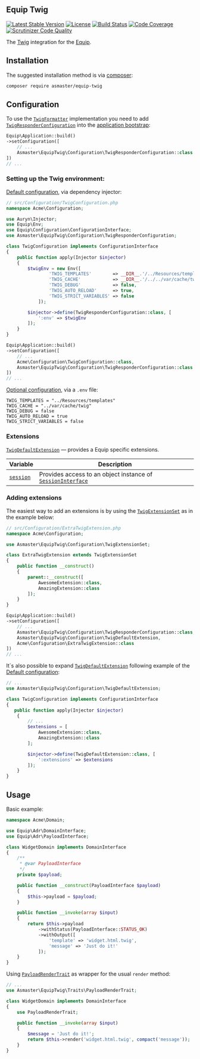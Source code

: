 ## Equip Twig

[![Latest Stable Version](https://poser.pugx.org/asmaster/equip-twig/v/stable)](https://packagist.org/packages/asmaster/equip-twig)
[![License](https://img.shields.io/packagist/l/asmaster/equip-twig.svg)](https://github.com/AlexMasterov/equip-twig/blob/master/LICENSE)
[![Build Status](https://travis-ci.org/AlexMasterov/equip-twig.svg)](https://travis-ci.org/AlexMasterov/equip-twig)
[![Code Coverage](https://scrutinizer-ci.com/g/AlexMasterov/equip-twig/badges/coverage.png?b=master)](https://scrutinizer-ci.com/g/AlexMasterov/equip-twig/?branch=master)
[![Scrutinizer Code Quality](https://scrutinizer-ci.com/g/AlexMasterov/equip-twig/badges/quality-score.png?b=master)](https://scrutinizer-ci.com/g/AlexMasterov/equip-twig/?branch=master)

The [Twig](http://twig.sensiolabs.org/) integration for the [Equip](http://equip.github.io/).

## Installation

The suggested installation method is via [composer](https://getcomposer.org/):

```sh
composer require asmaster/equip-twig
```

## Configuration
To use the [`TwigFormatter`](https://github.com/AlexMasterov/equip-twig/blob/master/src/TwigFormatter.php) implementation you need to add [`TwigResponderConfiguration`](https://github.com/AlexMasterov/equip-twig/blob/master/src/Configuration/TwigResponderConfiguration.php) into the [application bootstrap](https://equipframework.readthedocs.org/en/latest/#bootstrap):
```php
Equip\Application::build()
->setConfiguration([
    // ...
    Asmaster\EquipTwig\Configuration\TwigResponderConfiguration::class
])
// ...
```
### Setting up the Twig environment:
[Default configuration](https://github.com/equip/framework/blob/master/docs/index.md#dependency-injection-container), via dependency injector:
```php
// src/Configuration/TwigConfiguration.php
namespace Acme\Configuration;

use Auryn\Injector;
use Equip\Env;
use Equip\Configuration\ConfigurationInterface;
use Asmaster\EquipTwig\Configuration\TwigResponderConfiguration;

class TwigConfiguration implements ConfigurationInterface
{
    public function apply(Injector $injector)
    {
        $twigEnv = new Env([
                'TWIG_TEMPLATES'        => __DIR__.'/../Resources/templates',
                'TWIG_CACHE'            => __DIR__.'/../../var/cache/twig',
                'TWIG_DEBUG'            => false,
                'TWIG_AUTO_RELOAD'      => true,
                'TWIG_STRICT_VARIABLES' => false
            ]);

        $injector->define(TwigResponderConfiguration::class, [
            ':env' => $twigEnv
        ]);
    }
}
```
```php
Equip\Application::build()
->setConfiguration([
    // ...
    Acme\Configuration\TwigConfiguration::class,
    Asmaster\EquipTwig\Configuration\TwigResponderConfiguration::class
])
// ...
```
[Optional configuration](https://github.com/equip/framework/blob/master/docs/index.md#setting-the-env-file), via a `.env` file:
```shell
TWIG_TEMPLATES = "../Resources/templates"
TWIG_CACHE = "../var/cache/twig"
TWIG_DEBUG = false
TWIG_AUTO_RELOAD = true
TWIG_STRICT_VARIABLES = false
```
### Extensions
[`TwigDefaultExtension`](https://github.com/AlexMasterov/equip-twig/blob/master/src/Configuration/TwigDefaultExtension.php) — provides a Equip specific extensions.

| Variable   | Description                                                       |
|------------|-------------------------------------------------------------------|
| [`session`](https://github.com/equip/framework/blob/master/docs/session.md#usage) | Provides access to an object instance of [`SessionInterface`]( https://github.com/equip/session/blob/master/src/SessionInterface.php)

### Adding extensions
The easiest way to add an extensions is by using the [`TwigExtensionSet`](https://github.com/AlexMasterov/equip-twig/blob/master/src/Configuration/TwigExtensionSet.php) as in the example below:
```php
// src/Configuration/ExtraTwigExtension.php
namespace Acme\Configuration;

use Asmaster\EquipTwig\Configuration\TwigExtensionSet;

class ExtraTwigExtension extends TwigExtensionSet
{
    public function __construct()
    {
        parent::__construct([
            AwesomeExtension::class,
            AmazingExtension::class
        ]);
    }
}
```
```php
Equip\Application::build()
->setConfiguration([
    // ...
    Asmaster\EquipTwig\Configuration\TwigResponderConfiguration::class,
    Asmaster\EquipTwig\Configuration\TwigDefaultExtension,
    Acme\Configuration\ExtraTwigExtension::class
])
// ...
```
It\`s also possible to expand [`TwigDefaultExtension`](https://github.com/AlexMasterov/equip-twig/blob/master/src/Configuration/TwigDefaultExtension.php) following example of the [Default configuration](#setting-up-the-twig-environment):
```php
// ...
use Asmaster\EquipTwig\Configuration\TwigDefaultExtension;

class TwigConfiguration implements ConfigurationInterface
{
   public function apply(Injector $injector)
    {
        // ...
        $extensions = [
            AwesomeExtension::class,
            AmazingExtension::class
        ];

        $injector->define(TwigDefaultExtension::class, [
            ':extensions' => $extensions
        ]);
    }
}
```
## Usage
Basic example:
```php
namespace Acme\Domain;

use Equip\Adr\DomainInterface;
use Equip\Adr\PayloadInterface;

class WidgetDomain implements DomainInterface
{
    /**
     * @var PayloadInterface
     */
    private $payload;

    public function __construct(PayloadInterface $payload)
    {
        $this->payload = $payload;
    }

    public function __invoke(array $input)
    {
        return $this->payload
            ->withStatus(PayloadInterface::STATUS_OK)
            ->withOutput([
                'template' => 'widget.html.twig',
                'message' => 'Just do it!'
            ]);
    }
}
```

Using [`PayloadRenderTrait`](https://github.com/AlexMasterov/equip-twig/blob/master/src/Traits/PayloadRenderTrait.php) as wrapper for the usual `render` method:
```php
// ...
use Asmaster\EquipTwig\Traits\PayloadRenderTrait;

class WidgetDomain implements DomainInterface
{
    use PayloadRenderTrait;

    public function __invoke(array $input)
    {
        $message = 'Just do it!';
        return $this->render('widget.html.twig', compact('message'));
    }
}
```

